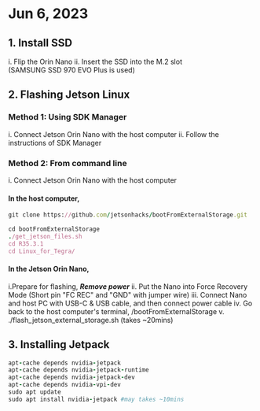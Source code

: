 # Jun 6, 2023
## 1. Install SSD
i. Flip the Orin Nano
ii. Insert the SSD into the M.2 slot  
(SAMSUNG SSD 970 EVO Plus is used)

## 2. Flashing Jetson Linux 
### Method 1: Using SDK Manager
i. Connect Jetson Orin Nano with the host computer 
ii. Follow the instructions of SDK Manager
### Method 2: From command line
i. Connect Jetson Orin Nano with the host computer 
#### In the host computer,
```ruby
git clone https://github.com/jetsonhacks/bootFromExternalStorage.git
```

```ruby
cd bootFromExternalStorage
./get_jetson_files.sh
cd R35.3.1
cd Linux_for_Tegra/
```

#### In the Jetson Orin Nano,
i.Prepare for flashing, ***Remove power***
ii. Put the Nano into Force Recovery Mode (Short pin "FC REC" and "GND" with jumper wire)
iii. Connect Nano and host PC with USB-C & USB cable, and then connect power cable
iv. Go back to the host computer's terminal, /bootFromExternalStorage
v. ./flash_jetson_external_storage.sh (takes ~20mins)

## 3. Installing Jetpack
```ruby
apt-cache depends nvidia-jetpack
apt-cache depends nvidia-jetpack-runtime
apt-cache depends nvidia-jetpack-dev
apt-cache depends nvidia-vpi-dev
sudo apt update
sudo apt install nvidia-jetpack #may takes ~10mins
```



